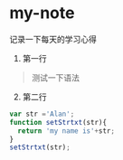 # my-note
记录一下每天的学习心得

1. 第一行

  > 测试一下语法
2. 第二行

```javascript
var str ='Alan';
function setStrtxt(str){
  return 'my name is'+str;
}
setStrtxt(str);
